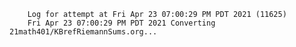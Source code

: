         Log for attempt at Fri Apr 23 07:00:29 PM PDT 2021 (11625)
        Fri Apr 23 07:00:29 PM PDT 2021 Converting 21math401/KBrefRiemannSums.org...
